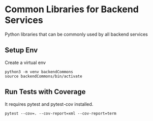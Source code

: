 # Common Libraries for Backend Services

Python libraries that can be commonly used by all backend services

## Setup Env

Create a virtual env

```
python3 -m venv backendCommons
source backendCommons/bin/activate
```

## Run Tests with Coverage

It requires pytest and pytest-cov installed.

```
pytest --cov=. --cov-report=xml --cov-report=term

```
